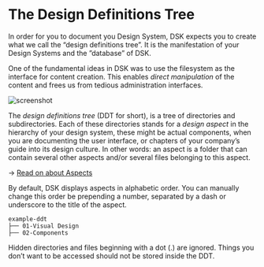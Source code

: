 # The Design Definitions Tree

In order for you to document you Design System, DSK expects you to create what we call the “design definitions tree”. It is the manifestation of your Design Systems and the ”database” of DSK.

One of the fundamental ideas in DSK was to use the filesystem as the interface for content creation. This enables _direct manipulation_ of the content and frees us from tedious administration interfaces.

![screenshot](https://atelierdisko.de/assets/app/img/github_dsk_fs.png)

The _design definitions tree_ (DDT for short), is a tree of directories and subdirectories. Each of these directories stands for a _design aspect_ in the hierarchy of your design system, these might be actual components, when you are documenting the user interface, or chapters of your company’s guide into its design culture. In other words: an aspect is a folder that can contain several other aspects and/or several files belonging to this aspect.

→ [Read on about Aspects](./Aspects)

<CodeBlock title="Scheme of a design definitions tree">
<script>
example-ddt
├── AUTHORS.txt                 <- authors database, see "Authors" below
├── Components
│   ├── Button                  <- "Button" design aspect
│   │   └── ...
│   ├── TextField               <- "TextField" design aspect
│   │   ├── Password            <- nested "Password" design aspect
│   │   │   └── readme.md
│   │   ├── api.md              <- document
│   │   ├── exploration.sketch  <- asset
│   │   ├── meta.yml            <- meta data file
│   │   ├── explain.md          <- document
│   │   └── unmask.svg          <- asset
</script>
</CodeBlock>

By default, DSK displays aspects in alphabetic order. You can manually change this order be prepending a number, separated by a dash or underscore to the title of the aspect.

```
example-ddt
├── 01-Visual Design
├── 02-Components
```

<Banner title="Note" type="warning">Hidden directories and files beginning with a dot (.) are ignored. Things you don’t want to be accessed should not be stored inside the DDT.</Banner>
